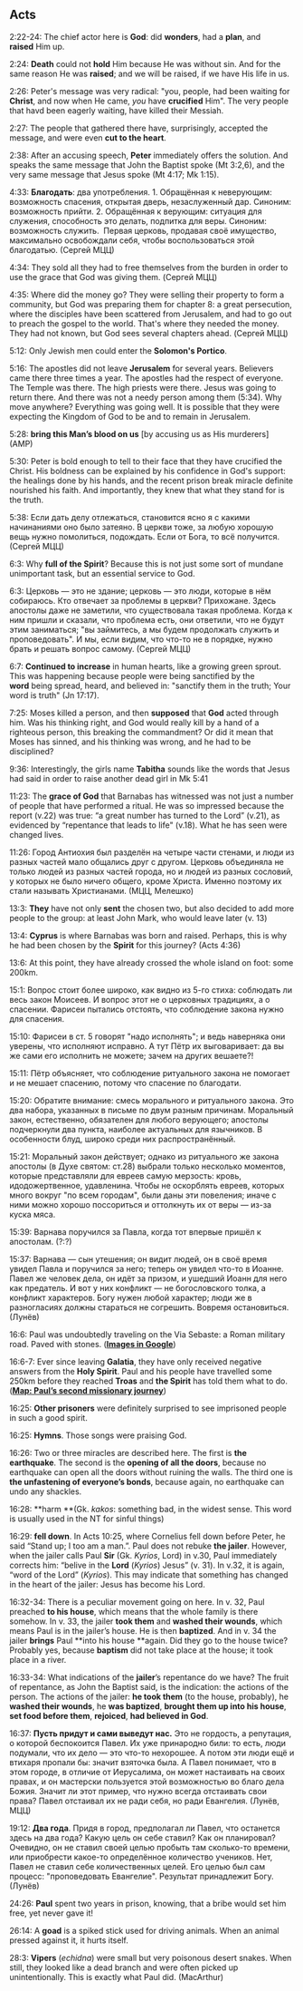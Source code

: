 ## Acts

2:22-24: The chief actor here is **God**: did **wonders**, had a **plan**, and **raised** Him up.

2:24: **Death** could not **hold** Him because He was without sin. And for the same reason He was **raised**; and we will be raised, if we have His life in us.

2:26: Peter's message was very radical: "you, people, had been waiting for **Christ**, and now when He came, *you* have **crucified** Him". The very people that havd been eagerly waiting, have killed their Messiah.

2:27: The people that gathered there have, surprisingly, accepted the message, and were even **cut to the heart**.

2:38: After an accusing speech, **Peter** immediately offers the solution. And speaks the same message that John the Baptist spoke (Mt 3:2,6), and the very same message that Jesus spoke (Mt 4:17; Mk 1:15).

4:33: **Благодать**: два употребления. 1. Обращённая к неверующим: возможность спасения, открытая дверь, незаслуженный дар. Синоним: возможность прийти. 2. Обращённая к верующим: ситуация для служения, способность это делать, подпитка для веры. Синоним: возможность служить.  Первая церковь, продавая своё имущество, максимально освобождали себя, чтобы воспользоваться этой благодатью. (Сергей МЦЦ)

4:34: They sold all they had to free themselves from the burden in order to use the grace that God was giving them. (Сергей МЦЦ)

4:35: Where did the money go? They were selling their property to form a community, but God was preparing them for chapter 8: a great persecution, where the disciples have been scattered from Jerusalem, and had to go out to preach the gospel to the world. That's where they needed the money. They had not known, but God sees several chapters ahead. (Сергей МЦЦ)

5:12: Only Jewish men could enter the **Solomon's Portico**.

5:16: The apostles did not leave **Jerusalem** for several years. Believers came there three times a year. The apostles had the respect of everyone. The Temple was there. The high priests were there. Jesus was going to return there. And there was not a needy person among them (5:34). Why move anywhere? Everything was going well. It is possible that they were expecting the Kingdom of God to be and to remain in Jerusalem.

5:28: **bring this Man’s blood on us** [by accusing us as His murderers] (AMP)

5:30: Peter is bold enough to tell to their face that they have crucified the Christ. His boldness can be explained by his confidence in God's support: the healings done by his hands, and the recent prison break miracle definite nourished his faith. And importantly, they knew that what they stand for is the truth.

5:38: Если дать делу отлежаться, становится ясно я с какими начинаниями оно было затеяно. В церкви тоже, за любую хорошую вещь нужно помолиться, подождать. Если от Бога, то всё получится. (Сергей МЦЦ)

6:3: Why **full of the Spirit**? Because this is not just some sort of mundane unimportant task, but an essential service to God.

6:3: Церковь — это не здание; церковь — это люди, которые в нём собираюсь. Кто отвечает за проблемы в церкви? Прихожане. Здесь апостолы даже не заметили, что существовала такая проблема. Когда к ним пришли и сказали, что проблема есть, они ответили, что не будут этим заниматься; "вы займитесь, а мы будем продолжать служить и проповедовать". И мы, если видим, что что-то не в порядке, нужно брать и решать вопрос самому. (Сергей МЦЦ)

6:7: **Continued to increase** in human hearts, like a growing green sprout. This was happening because people were being sanctified by the **word** being spread, heard, and believed in: "sanctify them in the truth; Your word is truth" (Jn 17:17).

7:25: Moses killed a person, and then **supposed** that **God** acted through him. Was his thinking right, and God would really kill by a hand of a righteous person, this breaking the commandment? Or did it mean that Moses has sinned, and his thinking was wrong, and he had to be disciplined?

9:36: Interestingly, the girls name **Tabitha** sounds like the words that Jesus had said in order to raise another dead girl in Mk 5:41

11:23: The **grace of God** that Barnabas has witnessed was not just a number of people that have performed a ritual. He was so impressed because the report (v.22) was true: “a great number has turned to the Lord” (v.21), as evidenced by “repentance that leads to life" (v.18). What he has seen were changed lives.

11:26: Город Антиохия был разделён на четыре части стенами, и люди из разных частей мало общались друг с другом. Церковь объединяла не только людей из разных частей города, но и людей из разных сословий, у которых не было ничего общего, кроме Христа. Именно поэтому их стали называть Христианами. (МЦЦ, Мелешко)

13:3: **They** have not only **sent** the chosen two, but also decided to add more people to the group: at least John Mark, who would leave later (v. 13)

13:4: **Cyprus** is where Barnabas was born and raised. Perhaps, this is why he had been chosen by the **Spirit** for this journey? (Acts 4:36)

13:6: At this point, they have already crossed the whole island on foot: some 200km. 

15:1: Вопрос стоит более широко, как видно из 5-го стиха: соблюдать ли весь закон Моисеев. И вопрос этот не о церковных традициях, а о спасении. Фарисеи пытались отстоять, что соблюдение закона нужно для спасения. 

15:10: Фарисеи в ст. 5 говорят "надо исполнять"; и ведь наверняка они уверены, что исполняют исправно. А тут Пётр их выговаривает: да вы же сами его исполнить не можете; зачем на других вешаете?!

15:11: Пётр объясняет, что соблюдение ритуального закона не помогает и не мешает спасению, потому что спасение по благодати.

15:20: Обратите внимание: смесь морального и ритуального закона. Это два набора, указанных в письме по двум разным причинам. Моральный закон, естественно, обязателен для любого верующего; апостолы подчеркнули два пункта, наиболее актуальных для язычников. В особенности блуд, широко среди них распространённый.

15:21: Моральный закон действует; однако из ритуального же закона апостолы (в Духе святом: ст.28) выбрали только несколько моментов, которые представляли для евреев самую мерзость: кровь, идодожертвенное, удавленина. Чтобы не оскорблять евреев, которых много вокруг "по всем городам", были даны эти повеления; иначе с ними можно хорошо поссориться и оттолкнуть их от веры — из-за куска мяса.

15:39: Варнава поручился за Павла, когда тот впервые пришёл к апостолам. (?:?)

15:37: Варнава — сын утешения; он видит людей, он в своё время увидел Павла и поручился за него; теперь он увидел что-то в Иоанне. Павел же человек дела, он идёт за призом, и ушедший Иоанн для него как предатель. И вот у них конфликт — не богословского толка, а конфликт характеров. Богу нужен любой характер; люди же в разногласиях должны стараться не согрешить. Вовремя остановиться. (Лунёв)

16:6: Paul was undoubtedly traveling on the Via Sebaste: a Roman military road. Paved with stones. (__[Images in Google](https://www.google.com/url?q=https://www.google.com/search?tbm%3Disch%26q%3Dvia%2Bsebaste&amp;sa=D&amp;ust=1582399365480000)__)

16:6-7: Ever since leaving **Galatia**, they have only received negative answers from the **Holy Spirit**. Paul and his people have travelled some 250km before they reached **Troas** and **the Spirit** has told them what to do. (__[Map: Paul’s second missionary journey](https://www.google.com/url?q=https://cdn.neverthirsty.org/wp-content/uploads/2018/10/pauls-second-missionary-journey.jpg&amp;sa=D&amp;ust=1582399365480000)__)

16:25: **Other prisoners** were definitely surprised to see imprisoned people in such a good spirit.

16:25: **Hymns**. Those songs were praising God.

16:26: Two or three miracles are described here. The first is **the earthquake**. The second is the **opening of all the doors**, because no earthquake can open all the doors without ruining the walls. The third one is **the unfastening of everyone’s bonds**, because again, no earthquake can undo any shackles.

16:28: **harm **(Gk. *kakos*: something bad, in the widest sense. This word is usually used in the NT for sinful things)

16:29: **fell down**. In Acts 10:25, where Cornelius fell down before Peter, he said “Stand up; I too am a man.”. Paul does not rebuke **the jailer**. 
However, when the jailer calls Paul **Sir** (Gk. *Kyrios*, Lord) in v.30, Paul immediately corrects him: “belive in the **Lord** (*Kyrios*) Jesus” (v. 31). In v.32, it is again, “word of the Lord” (*Kyrios*). This may indicate that something has changed in the heart of the jailer: Jesus has become his Lord.

16:32-34: There is a peculiar movement going on here. In v. 32, Paul preached **to his house**, which means that the whole family is there somehow. In v. 33, the jailer **took them** and **washed their wounds**, which means Paul is in the jailer’s house. He is then **baptized**. And in v. 34 the jailer **brings** Paul **into his house **again.
Did they go to the house twice? Probably yes, because **baptism** did not take place at the house; it took place in a river.

16:33-34: What indications of the **jailer**’s repentance do we have? The fruit of repentance, as John the Baptist said, is the indication: the actions of the person. The actions of the jailer: **he took them** (to the house, probably), he **washed their wounds**, he **was baptized**, **brought them up into his house**, **set food before them**, **rejoiced**, **had believed in God**.

16:37: **Пусть придут и сами выведут нас.** Это не гордость, а репутация, о которой беспокоится Павел. Их уже принародно били: то есть, люди подумали, что их дело — это что-то нехорошее. А потом эти люди ещё и втихаря пропали бы: значит взяточка была. А Павел понимает, что в этом городе, в отличие от Иерусалима, он может настаивать на своих правах, и он мастерски пользуется этой возможностью во благо дела Божия. 
Значит ли этот пример, что нужно всегда отстаивать свои права? Павел отстаивал их не ради себя, но ради Евангелия. (Лунёв, МЦЦ)

19:12: **Два года**. Придя в город, предполагал ли Павел, что останется здесь на два года? Какую цель он себе ставил? Как он планировал?
Очевидно, он не ставил своей целью пробыть там сколько-то времени, или приобрести какое-то определённое количество учеников. Нет, Павел не ставил себе количественных целей. Его целью был сам процесс: "проповедовать Евангелие". Результат принадлежит Богу. (Лунёв)

24:26: **Paul** spent two years in prison, knowing, that a bribe would set him free, yet never gave it!

26:14: A **goad** is a spiked stick used for driving animals. When an animal pressed against it, it hurts itself.

28:3: **Vipers** (*echidna*) were small but very poisonous desert snakes. When still, they looked like a dead branch and were often picked up unintentionally. This is exactly what Paul did. (MacArthur)